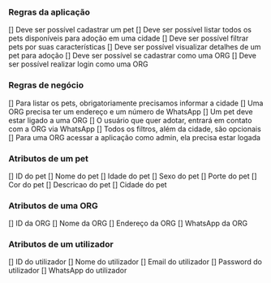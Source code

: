 ### Regras da aplicação

[] Deve ser possível cadastrar um pet
[] Deve ser possível listar todos os pets disponíveis para adoção em uma cidade
[] Deve ser possível filtrar pets por suas características
[] Deve ser possível visualizar detalhes de um pet para adoção
[] Deve ser possível se cadastrar como uma ORG
[] Deve ser possível realizar login como uma ORG

### Regras de negócio

[] Para listar os pets, obrigatoriamente precisamos informar a cidade
[] Uma ORG precisa ter um endereço e um número de WhatsApp
[] Um pet deve estar ligado a uma ORG
[] O usuário que quer adotar, entrará em contato com a ORG via WhatsApp
[] Todos os filtros, além da cidade, são opcionais
[] Para uma ORG acessar a aplicação como admin, ela precisa estar logada

### Atributos de um pet

[] ID do pet
[] Nome do pet
[] Idade do pet
[] Sexo do pet
[] Porte do pet
[] Cor do pet
[] Descricao do pet
[] Cidade do pet

### Atributos de uma ORG

[] ID da ORG
[] Nome da ORG
[] Endereço da ORG
[] WhatsApp da ORG

### Atributos de um utilizador

[] ID do utilizador
[] Nome do utilizador
[] Email do utilizador
[] Password do utilizador
[] WhatsApp do utilizador


